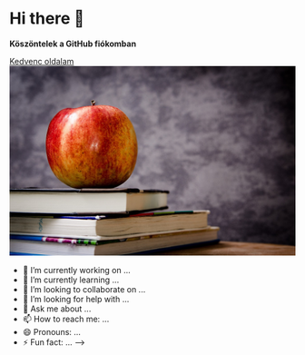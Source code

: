 # Hi there 👋
**Köszöntelek a GitHub fiókomban**

[Kedvenc oldalam](https://www.youtube.com/)
![Óriáskerék](apple-256261_1280.jpg)
- 🔭 I’m currently working on ...
- 🌱 I’m currently learning ...
- 👯 I’m looking to collaborate on ...
- 🤔 I’m looking for help with ...
- 💬 Ask me about ...
- 📫 How to reach me: ...
- 😄 Pronouns: ...
- ⚡ Fun fact: ...
-->
